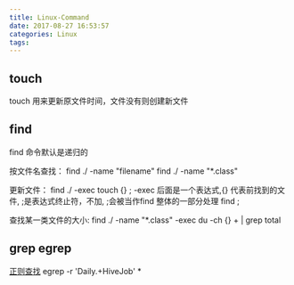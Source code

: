 ```yaml
---
title: Linux-Command
date: 2017-08-27 16:53:57
categories: Linux
tags:
---
```

## touch
touch 用来更新原文件时间，文件没有则创建新文件
## find
find 命令默认是递归的

按文件名查找：
find ./ -name "filename"
find ./ -name "*.class"

更新文件：
find ./ -exec touch {} \;
-exec 后面是一个表达式,{} 代表前找到的文件, ;是表达式终止符，不加\, ;会被当作find 整体的一部分处理 find ;

查找某一类文件的大小:
find ./ -name "*.class" -exec du -ch {} + | grep total

## grep egrep
[正则查找](http://www.cnblogs.com/hfutwyy/p/3415577.html)
egrep -r  'Daily.+HiveJob' *

